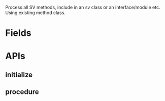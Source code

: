 Process all SV methods, include in an sv class or an interface/module etc.
Using existing method class.
# Fields
# APIs
## initialize
## procedure